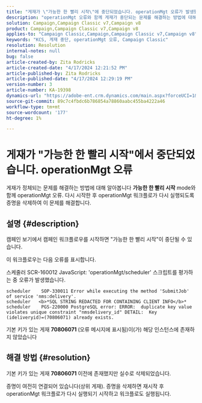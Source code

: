 ```yaml
---
title: "게재가 \"가능한 한 빨리 시작\"에 중단되었습니다. operationMgt 오류가 발생했습니다."
description: "operationMgt 오류와 함께 게재가 중단되는 문제를 해결하는 방법에 대해 알아봅니다."
solution: Campaign,Campaign Classic v7,Campaign v8
product: Campaign,Campaign Classic v7,Campaign v8
applies-to: "Campaign Classic,Campaign,Campaign Classic v7,Campaign v8"
keywords: "KCS, 게재 중단, operationMgt 오류, Campaign Classic"
resolution: Resolution
internal-notes: null
bug: false
article-created-by: Zita Rodricks
article-created-date: "4/17/2024 12:21:52 PM"
article-published-by: Zita Rodricks
article-published-date: "4/17/2024 12:29:19 PM"
version-number: 3
article-number: KA-19398
dynamics-url: "https://adobe-ent.crm.dynamics.com/main.aspx?forceUCI=1&pagetype=entityrecord&etn=knowledgearticle&id=e479d50c-b5fc-ee11-a1ff-6045bd0065b6"
source-git-commit: 89c7c4fbdc6b786854a78860aabc455ba4222a46
workflow-type: tm+mt
source-wordcount: '177'
ht-degree: 1%

---
```


# 게재가 &quot;가능한 한 빨리 시작&quot;에서 중단되었습니다. operationMgt 오류


게재가 정체되는 문제를 해결하는 방법에 대해 알아봅니다 <b>가능한 한 빨리 시작</b> mode와 함께 operationMgt 오류. 다시 시작한 후 operationMgt 워크플로가 다시 실행되도록 증명을 삭제하여 이 문제를 해결합니다.

## 설명 {#description}


캠페인 보기에서 캠페인 워크플로우를 시작하면 &quot;가능한 한 빨리 시작&quot;이 중단될 수 있습니다.



이 워크플로우는 다음 오류를 표시합니다.

스케줄러 SCR-160012 JavaScript: &#39;operationMgt/scheduler&#39; 스크립트를 평가하는 중 오류가 발생했습니다.


```
scheduler    SOP-330011 Error while executing the method 'SubmitJob' of service 'nms:delivery'.
scheduler   <b>*SQL STRING REDACTED FOR CONTAINING CLIENT INFO</b>*
scheduler    PGS-220000 PostgreSQL error: ERROR:  duplicate key value violates unique constraint "nmsdelivery_id" DETAIL:  Key (ideliveryid)=(70806071) already exists.
```


기본 키가 있는 게재 <b>70806071 </b>(오류 메시지에 표시됨)이(가) 해당 인스턴스에 존재하지 않았습니다


## 해결 방법 {#resolution}


기본 키가 있는 게재 <b>70806071 </b>이전에 존재했지만 실수로 삭제되었습니다.

증명이 여전히 연결되어 있습니다(상위 게재). 증명을 삭제하면 재시작 후 operationMgt 워크플로가 다시 실행되기 시작하고 워크플로도 실행됩니다.
